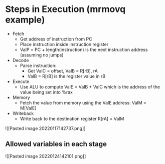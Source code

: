 # Steps in Execution (mrmovq example)
- Fetch
	- Get address of instruction from PC
	- Place instruction inside instruction register
	- ValP = PC + length(instruction) is the next instruction address (assuming no jumps)
- Decode
	- Parse instruction:
		- Get ValC = offset, ValB = R[rB], rA
		- ValB = R[rB] is the register value in rB
- Execute
	- Use ALU to compute ValE = ValB + ValC which is the address of the value being set into %rax
- Memory
	- Fetch the value from memory using the ValE address: ValM = M[ValE]
- Writeback
	- Write back to the destination register R[rA] = ValM

![[Pasted image 20220117142737.png]]

## Allowed variables in each stage
![[Pasted image 20220124142101.png]]